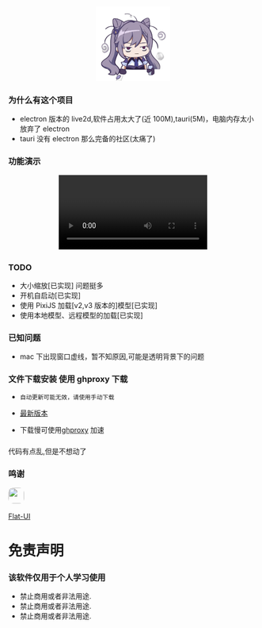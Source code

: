 <p align="center">
  <img src="./app-icon.png" width="150" height="150" />
</p>

### 为什么有这个项目

- electron 版本的 live2d,软件占用太大了(近 100M),tauri(5M)，电脑内存太小放弃了 electron
- tauri 没有 electron 那么完备的社区(太痛了)

### 功能演示

<p align="center">
  <video src="https://user-images.githubusercontent.com/33005087/209518939-a7aedf55-fcb4-4213-aa9f-4fbf73ad4191.mp4"></video>
</p>

### TODO

- 大小缩放[已实现] 问题挺多
- 开机自启动[已实现]
- 使用 PixiJS 加载[v2,v3 版本的]模型[已实现]
- 使用本地模型、远程模型的加载[已实现]

### 已知问题

- mac 下出现窗口虚线，暂不知原因,可能是透明背景下的问题

### 文件下载安装 使用 ghproxy 下载

- `自动更新可能无效，请使用手动下载`

- [最新版本](https://github.com/itxve/tauri-live2d/releases/latest)

- 下载慢可使用[ghproxy](https://ghproxy.com/) 加速

###

代码有点乱,但是不想动了

### 鸣谢

<p>
  <a href='https://github.com/lencx'>
    <img width="32" style="border-radius: 10px;" height="32" src='https://avatars.githubusercontent.com/u/16164244?v=4' />
  </a>
</p>

[Flat-UI](https://designmodo.github.io/Flat-UI)

# 免责声明

### 该软件仅用于个人学习使用

- 禁止商用或者非法用途.
- 禁止商用或者非法用途.
- 禁止商用或者非法用途.
